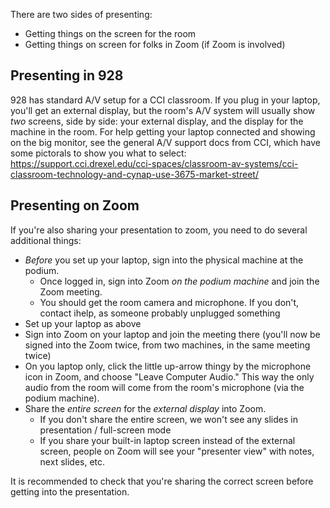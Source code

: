 There are two sides of presenting:

- Getting things on the screen for the room
- Getting things on screen for folks in Zoom (if Zoom is involved)

## Presenting in 928

928 has standard A/V setup for a CCI classroom. If you plug in your laptop, you'll get an external display, but the room's A/V system will usually show *two* screens,
side by side: your external display, and the display for the machine in the room. For help getting your laptop connected and showing on the big monitor,
see the general A/V support docs from CCI, which have some pictorals to show you what to select: https://support.cci.drexel.edu/cci-spaces/classroom-av-systems/cci-classroom-technology-and-cynap-use-3675-market-street/

## Presenting on Zoom

If you're also sharing your presentation to zoom, you need to do several additional things:

- *Before* you set up your laptop, sign into the physical machine at the podium.
  + Once logged in, sign into Zoom *on the podium machine* and join the Zoom meeting.
  + You should get the room camera and microphone. If you don't, contact ihelp, as someone probably unplugged something
- Set up your laptop as above
- Sign into Zoom on your laptop and join the meeting there (you'll now be signed into the Zoom twice, from two machines, in the same meeting twice)
- On you laptop only, click the little up-arrow thingy by the microphone icon in Zoom, and choose "Leave Computer Audio." This way the only audio from the room will come from the room's microphone (via the podium machine).
- Share the *entire screen* for the *external display* into Zoom.
  + If you don't share the entire screen, we won't see any slides in presentation / full-screen mode
  + If you share your built-in laptop screen instead of the external screen, people on Zoom will see your "presenter view" with notes, next slides, etc.
 
It is recommended to check that you're sharing the correct screen before getting into the presentation.
